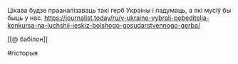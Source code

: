 
Цікава будзе прааналізаваць такі герб Украіны і падумаць, а які мусіў бы быць у нас.
https://journalist.today/ru/v-ukraine-vybrali-pobeditelja-konkursa-na-luchshij-jeskiz-bolshogo-gosudarstvennogo-gerba/

[[@ бабілон]]

#гісторыя